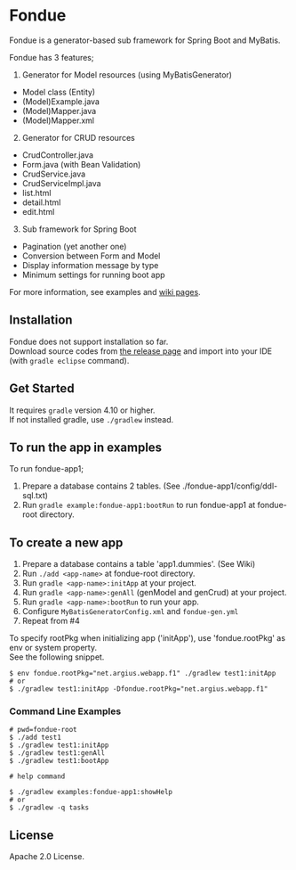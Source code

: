 Fondue
======

Fondue is a generator-based sub framework for Spring Boot and MyBatis.

Fondue has 3 features;
 1. Generator for Model resources (using MyBatisGenerator)
   * Model class (Entity)
   * (Model)Example.java
   * (Model)Mapper.java
   * (Model)Mapper.xml
 2. Generator for CRUD resources
   * CrudController.java
   * Form.java (with Bean Validation)
   * CrudService.java
   * CrudServiceImpl.java
   * list.html
   * detail.html
   * edit.html
 3. Sub framework for Spring Boot
   * Pagination (yet another one)
   * Conversion between Form and Model
   * Display information message by type
   * Minimum settings for running boot app

For more information, see examples and [wiki pages](https://github.com/argius/fondue/wiki).


Installation
------------

Fondue does not support installation so far.  
Download source codes from [the release page](https://github.com/argius/fondue/releases) and import into your IDE (with `gradle eclipse` command).


Get Started
-----------

It requires `gradle` version 4.10 or higher.  
If not installed gradle, use `./gradlew` instead.

## To run the app in examples

To run fondue-app1;

1. Prepare a database contains 2 tables. (See ./fondue-app1/config/ddl-sql.txt)
2. Run `gradle example:fondue-app1:bootRun` to run fondue-app1 at fondue-root directory.


## To create a new app

1. Prepare a database contains a table 'app1.dummies'. (See Wiki)
2. Run `./add <app-name>` at fondue-root directory.
3. Run `gradle <app-name>:initApp` at your project.
4. Run `gradle <app-name>:genAll` (genModel and genCrud) at your project.
5. Run `gradle <app-name>:bootRun` to run your app.
6. Configure `MyBatisGeneratorConfig.xml` and `fondue-gen.yml`
7. Repeat from #4

To specify rootPkg when initializing app ('initApp'), use 'fondue.rootPkg' as env or system property.  
See the following snippet.

```
$ env fondue.rootPkg="net.argius.webapp.f1" ./gradlew test1:initApp
# or
$ ./gradlew test1:initApp -Dfondue.rootPkg="net.argius.webapp.f1"
```

### Command Line Examples

```
# pwd=fondue-root
$ ./add test1
$ ./gradlew test1:initApp
$ ./gradlew test1:genAll
$ ./gradlew test1:bootApp
```

```
# help command

$ ./gradlew examples:fondue-app1:showHelp
# or
$ ./gradlew -q tasks
```


License
-------

Apache 2.0 License.
